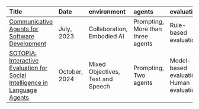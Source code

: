 | Title                                                                                                                    | Date          | environment                       | agents                            | evaluation                               | other                |
|:-------------------------------------------------------------------------------------------------------------------------|:--------------|:----------------------------------|:----------------------------------|:-----------------------------------------|:---------------------|
| [Communicative Agents for Software Development](https://arxiv.org/abs/2307.07924)                                        | July, 2023    | Collaboration, Embodied AI        | Prompting, More than three agents | Rule-based evaluation                    | No human involvement |
| [SOTOPIA: Interactive Evaluation for Social Intelligence in Language Agents](https://openreview.net/forum?id=mM7VurbA4r) | October, 2024 | Mixed Objectives, Text and Speech | Prompting, Two agents             | Model-based evaluation, Human evaluation | Human-in-loop        |